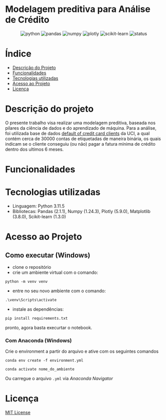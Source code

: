 # Modelagem preditiva para Análise de Crédito

<p align="center">
    <!-- Python -->
    <img alt="python" src="https://img.shields.io/badge/python-FFFFFF?style=flat&labelColor=000000&color=FFFFFF&logo=python&logoColor=1ED760&">
    <!-- Pandas -->
    <img alt="pandas" src="https://img.shields.io/badge/pandas-FFFFFF?style=flat&labelColor=000000&color=FFFFFF&logo=pandas&logoColor=1ED760&">
    <!-- Numpy -->
    <img alt="numpy" src="https://img.shields.io/badge/numpy-FFFFFF?style=flat&labelColor=000000&color=FFFFFF&logo=numpy&logoColor=1ED760&">
    <!-- Plotly -->
    <img alt="plotly" src="https://img.shields.io/badge/plotly-FFFFFF?style=flat&labelColor=000000&color=FFFFFF&logo=plotly&logoColor=1ED760&">
    <!-- Scikit-learn -->
    <img alt="scikit-learn" src="https://img.shields.io/badge/sklearn-FFFFFF?style=flat&labelColor=000000&color=FFFFFF&logo=scikitlearn&logoColor=1ED760&">
    <!-- Status -->
    <img alt="status" src="https://img.shields.io/badge/Status-Em%desenvolvimento-FFFFFF?style=flat&logoColor=1ED760&labelColor=000000">
</p>



# Índice 

* [Descrição do Projeto](#descrição-do-projeto)
* [Funcionalidades](#funcionalidades)
* [Tecnologias utilizadas](#tecnologias-utilizadas)
* [Acesso ao Projeto](#acesso-ao-projeto)
* [Licença](#licença)


# Descrição do projeto

O presente trabalho visa realizar uma modelagem preditiva, baseada nos pilares
da ciência de dados e do aprendizado de máquina. Para a análise, foi utilizada
base de dados
[default of credit card clients](https://archive.ics.uci.edu/dataset/350/default+of+credit+card+clients)
da UCI, a qual contém cerca de 30000 contas de etiquetadas de maneira binária,
os quais indicam se o cliente conseguiu (ou não) pagar a fatura mínima de
crédito dentro dos ultimos 6 meses.

# Funcionalidades

# Tecnologias utilizadas
- Linguagem: Python 3.11.5
- Bibliotecas: 
Pandas (2.1.1), Numpy (1.24.3), Plotly (5.9.0), Matplotlib (3.8.0), Scikit-learn (1.3.0)

# Acesso ao Projeto

## Como executar (Windows)

- clone o repositório
- crie um ambiente virtual com o comando:
```shell
python -m venv venv
```

- entre no seu novo ambiente com o comando:
```shell
.\venv\Scripts\activate
```

- instale as dependências:
```shell
pip install requirements.txt
```

pronto, agora basta execurtar o notebook.

### Com Anaconda (Windows)

Crie o environment a partir do arquivo e ative com os seguintes comandos

```shell
conda env create -f environment.yml

conda activate nome_do_ambiente
```

Ou carregue o arquivo `.yml` via *Anaconda Navigator*

# Licença
[MIT License](https://opensource.org/license/mit/)
